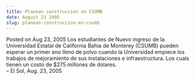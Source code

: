 ```yaml
---
title: Planean construccion en CSUMB
date: August 23 2005
slug: planean-construccion-en-csumb
---
```


 



<span class="date">Posted on Aug 23, 2005    </span>
Los estudiantes de Nuevo ingreso de la Universidad Estatal de
California Bahia de Monterey (CSUMB) pueden esperar un primer ano
lleno de polvo cuando la Universidad empiece los trabajos de
mejoramiento de sus instalaciones e infraestructura. Los cuals
tienen un costo de $275 millones de dolares.<br>
&#x2013; El Sol, Aug. 23, 2005<br/></br>




```
